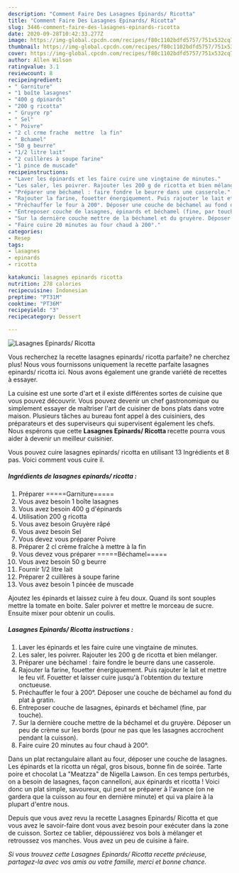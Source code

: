 ```yaml
---
description: "Comment Faire Des Lasagnes Epinards/ Ricotta"
title: "Comment Faire Des Lasagnes Epinards/ Ricotta"
slug: 3446-comment-faire-des-lasagnes-epinards-ricotta
date: 2020-09-28T10:42:33.277Z
image: https://img-global.cpcdn.com/recipes/f80c1102bdfd5757/751x532cq70/lasagnes-epinards-ricotta-photo-principale-de-la-recette.jpg
thumbnail: https://img-global.cpcdn.com/recipes/f80c1102bdfd5757/751x532cq70/lasagnes-epinards-ricotta-photo-principale-de-la-recette.jpg
cover: https://img-global.cpcdn.com/recipes/f80c1102bdfd5757/751x532cq70/lasagnes-epinards-ricotta-photo-principale-de-la-recette.jpg
author: Allen Wilson
ratingvalue: 3.1
reviewcount: 8
recipeingredient:
- " Garniture"
- "1 boîte lasagnes"
- "400 g dpinards"
- "200 g ricotta"
- " Gruyre rp"
- " Sel"
- " Poivre"
- "2 cl crme frache  mettre  la fin"
- " Bchamel"
- "50 g beurre"
- "1/2 litre lait"
- "2 cuillères à soupe farine"
- "1 pince de muscade"
recipeinstructions:
- "Laver les épinards et les faire cuire une vingtaine de minutes."
- "Les saler, les poivrer. Rajouter les 200 g de ricotta et bien mélanger."
- "Préparer une béchamel : faire fondre le beurre dans une casserole."
- "Rajouter la farine, fouetter énergiquement. Puis rajouter le lait et mettre le feu vif. Fouetter et laisser cuire jusqu&#39;à l&#39;obtention du texture onctueuse."
- "Préchauffer le four à 200°. Déposer une couche de béchamel au fond du plat à gratin."
- "Entreposer couche de lasagnes, épinards et béchamel (fine, par touche)."
- "Sur la dernière couche mettre de la béchamel et du gruyère. Déposer un peu de crème sur les bords (pour ne pas que les lasagnes accrochent pendant la cuisson)."
- "Faire cuire 20 minutes au four chaud à 200°."
categories:
- Resep
tags:
- lasagnes
- epinards
- ricotta

katakunci: lasagnes epinards ricotta 
nutrition: 278 calories
recipecuisine: Indonesian
preptime: "PT31M"
cooktime: "PT36M"
recipeyield: "3"
recipecategory: Dessert

---
```



![Lasagnes Epinards/ Ricotta](https://img-global.cpcdn.com/recipes/f80c1102bdfd5757/751x532cq70/lasagnes-epinards-ricotta-photo-principale-de-la-recette.jpg)

Vous recherchez la recette lasagnes epinards/ ricotta parfaite? ne cherchez plus! Nous vous fournissons uniquement la recette parfaite lasagnes epinards/ ricotta ici. Nous avons également une grande variété de recettes à essayer.

La cuisine est une sorte d'art et il existe différentes sortes de cuisine que vous pouvez découvrir. Vous pouvez devenir un chef gastronomique ou simplement essayer de maîtriser l'art de cuisiner de bons plats dans votre maison. Plusieurs tâches au bureau font appel à des cuisiniers, des préparateurs et des superviseurs qui supervisent également les chefs. Nous espérons que cette <strong> Lasagnes Epinards/ Ricotta </strong> recette pourra vous aider à devenir un meilleur cuisinier.

<!--inarticleads1-->

Vous pouvez cuire lasagnes epinards/ ricotta en utilisant 13 Ingrédients et 8 pas. Voici comment vous cuire il.

##### Ingrédients de lasagnes epinards/ ricotta :

1. Préparer  =====Garniture=====
1. Vous avez besoin 1 boîte lasagnes
1. Vous avez besoin 400 g d&#39;épinards
1. Utilisation 200 g ricotta
1. Vous avez besoin  Gruyère râpé
1. Vous avez besoin  Sel
1. Vous devez vous préparer  Poivre
1. Préparer 2 cl crème fraîche à mettre à la fin
1. Vous devez vous préparer  =====Béchamel=====
1. Vous avez besoin 50 g beurre
1. Fournir 1/2 litre lait
1. Préparer 2 cuillères à soupe farine
1. Vous avez besoin 1 pincée de muscade


Ajoutez les épinards et laissez cuire à feu doux. Quand ils sont souples mettre la tomate en boite. Saler poivrer et mettre le morceau de sucre. Ensuite mixer pour obtenir un coulis. 

<!--inarticleads2-->

##### Lasagnes Epinards/ Ricotta instructions :

1. Laver les épinards et les faire cuire une vingtaine de minutes.
1. Les saler, les poivrer. Rajouter les 200 g de ricotta et bien mélanger.
1. Préparer une béchamel : faire fondre le beurre dans une casserole.
1. Rajouter la farine, fouetter énergiquement. Puis rajouter le lait et mettre le feu vif. Fouetter et laisser cuire jusqu&#39;à l&#39;obtention du texture onctueuse.
1. Préchauffer le four à 200°. Déposer une couche de béchamel au fond du plat à gratin.
1. Entreposer couche de lasagnes, épinards et béchamel (fine, par touche).
1. Sur la dernière couche mettre de la béchamel et du gruyère. Déposer un peu de crème sur les bords (pour ne pas que les lasagnes accrochent pendant la cuisson).
1. Faire cuire 20 minutes au four chaud à 200°.


Dans un plat rectangulaire allant au four, déposer une couche de lasagnes. Les épinards et la ricotta un régal, gros bisous, bonne fin de soirée. Tarte poire et chocolat La &#34;Meatzza&#34; de Nigella Lawson. En ces temps perturbés, on a besoin de lasagnes, façon cannelloni, aux épinards et ricotta ! Voici donc un plat simple, savoureux, qui peut se préparer à l&#39;avance (on ne gardera que la cuisson au four en dernière minute) et qui va plaire à la plupart d&#39;entre nous. 

<!--inarticleads1-->

<p>
Depuis que vous avez revu la recette Lasagnes Epinards/ Ricotta et que vous avez le savoir-faire dont vous avez besoin pour exécuter dans la zone de cuisson. Sortez ce tablier, dépoussiérez vos bols à mélanger et retroussez vos manches. Vous avez un peu de cuisine à faire.
</p>

<p>
<i>Si vous trouvez cette Lasagnes Epinards/ Ricotta recette précieuse, partagez-la avec vos amis ou votre famille, merci et bonne chance.</i>
</p>
